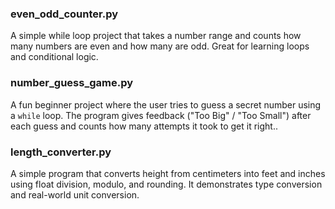 ### even_odd_counter.py
A simple while loop project that takes a number range and counts how many numbers are even and how many are odd. Great for learning loops and conditional logic.

### number_guess_game.py
A fun beginner project where the user tries to guess a secret number using a `while` loop. The program gives feedback ("Too Big" / "Too Small") after each guess and counts how many attempts it took to get it right..

### length_converter.py
A simple program that converts height from centimeters into feet and inches using float division, modulo, and rounding. It demonstrates type conversion and real-world unit conversion.
